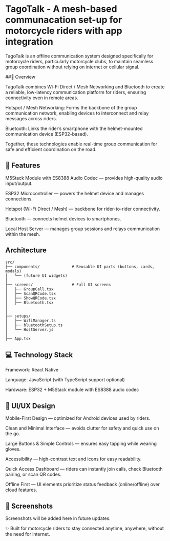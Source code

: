 # TagoTalk - A mesh-based communacation set-up for motorcycle riders with app integration
TagoTalk is an offline communication system designed specifically for motorcycle riders, particularly motorcycle clubs, to maintain seamless group coordination without relying on internet or cellular signal.

##🚦 Overview

TagoTalk combines Wi-Fi Direct / Mesh Networking and Bluetooth to create a reliable, low-latency communication platform for riders, ensuring connectivity even in remote areas.

Hotspot / Mesh Networking: Forms the backbone of the group communication network, enabling devices to interconnect and relay messages across riders.

Bluetooth: Links the rider’s smartphone with the helmet-mounted communication device (ESP32-based).

Together, these technologies enable real-time group communication for safe and efficient coordination on the road.

## 🔧 Features

M5Stack Module with ES8388 Audio Codec — provides high-quality audio input/output.

ESP32 Microcontroller — powers the helmet device and manages connections.

Hotspot (Wi-Fi Direct / Mesh) — backbone for rider-to-rider connectivity.

Bluetooth — connects helmet devices to smartphones.

Local Host Server — manages group sessions and relays communication within the mesh.

## Architecture

```
src/
├── components/              # Reusable UI parts (buttons, cards, modals)
│   └── (future UI widgets)
│
├── screens/                 # Full UI screens
│   ├── GroupCall.tsx
│   ├── ScanQRCode.tsx
│   ├── ShowQRCode.tsx
│   ├── Bluetooth.tsx  
│   
│
├── setups/                  
│   ├── WifiManager.ts
│   ├── bluetoothSetup.ts     
│   └── HostServer.js         
│
├── App.tsx                   
```

## 💻 Technology Stack

Framework: React Native

Language: JavaScript (with TypeScript support optional)

Hardware: ESP32 + M5Stack module with ES8388 audio codec

## 🎨 UI/UX Design

Mobile-First Design — optimized for Android devices used by riders.

Clean and Minimal Interface — avoids clutter for safety and quick use on the go.

Large Buttons & Simple Controls — ensures easy tapping while wearing gloves.

Accessibility — high-contrast text and icons for easy readability.

Quick Access Dashboard — riders can instantly join calls, check Bluetooth pairing, or scan QR codes.

Offline First — UI elements prioritize status feedback (online/offline) over cloud features.

## 📸 Screenshots

Screenshots will be added here in future updates.

✨ Built for motorcycle riders to stay connected anytime, anywhere, without the need for internet.
